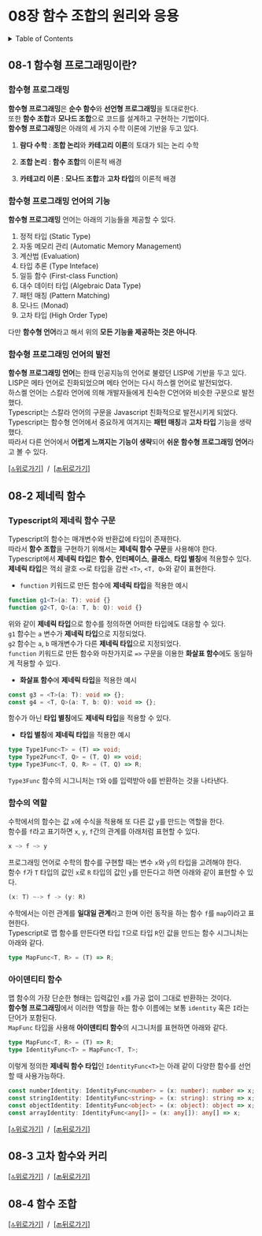# 08장 함수 조합의 원리와 응용

<details><summary>Table of Contents</summary>

-   08-1 함수형 프로그래밍이란? [:link:](#08-1-함수형-프로그래밍이란)
    -   함수형 프로그래밍 [:link:](#함수형-프로그래밍)
    -   함수형 프로그래밍 언어의 기능 [:link:](#함수형-프로그래밍-언어의-기능)
    -   함수형 프로그래밍 언어의 발전 [:link:](#함수형-프로그래밍-언어의-발전)
-   08-2 제네릭 함수 [:link:](#08-2-제네릭-함수)
    -   Typescript의 제네릭 함수 구문 [:link:](#typescript의-제네릭-함수-구문)
    -   함수의 역할 [:link:](#함수의-역할)
    -   아이덴티티 함수 [:link:](#아이덴티티-함수)
-   08-3 고차 함수와 커리 [:link:](#08-3-고차-함수와-커리)
-   08-4 함수 조합 [:link:](#08-4-함수-조합)

</details>

## 08-1 함수형 프로그래밍이란?

### 함수형 프로그래밍

**함수형 프로그래밍**은 **순수 함수**와 **선언형 프로그래밍**을 토대로한다.<br/>
또한 **함수 조합**과 **모나드 조합**으로 코드를 설계하고 구현하는 기법이다.<br/>
**함수형 프로그래밍**은 아래의 세 가지 수학 이론에 기반을 두고 있다.<br/>

1. **람다 수학** : **조합 논리**와 **카테고리 이론**의 토대가 되는 논리 수학

2. **조합 논리** : **함수 조합**의 이론적 배경

3. **카테고리 이론** : **모나드 조합**과 **고차 타입**의 이론적 배경

### 함수형 프로그래밍 언어의 기능

**함수형 프로그래밍** 언어는 아래의 기능들을 제공할 수 있다.<br/>

1. 정적 타입 (Static Type)
2. 자동 메모리 관리 (Automatic Memory Management)
3. 계산법 (Evaluation)
4. 타입 추론 (Type Inteface)
5. 일등 함수 (First-class Function)
6. 대수 데이터 타입 (Algebraic Data Type)
7. 패턴 매칭 (Pattern Matching)
8. 모나드 (Monad)
9. 고차 타입 (High Order Type)

다만 **함수형 언어**라고 해서 위의 **모든 기능을 제공하는 것은 아니다**.<br/>

### 함수형 프로그래밍 언어의 발전

**함수형 프로그래밍 언어**는 한때 인공지능의 언어로 불렸던 LISP에 기반을 두고 있다.<br/>
LISP은 메타 언어로 진화되었으며 메타 언어는 다시 하스켈 언어로 발전되었다.<br/>
하스켈 언어는 스칼라 언어에 의해 개발자들에게 친숙한 C언어와 비슷한 구문으로 발전했다.<br/>
Typescript는 스칼라 언어의 구문을 Javascript 친화적으로 발전시키게 되었다.<br/>
Typescript는 함수형 언어에서 중요하게 여겨지는 **패턴 매칭**과 **고차 타입** 기능을 생략했다.<br/>
따라서 다른 언어에서 **어렵게 느껴지는 기능이 생략**되어 **쉬운 함수형 프로그래밍 언어**라고 볼 수 있다.<br/>

[[🔝위로가기]](#08장-함수-조합의-원리와-응용)&nbsp; / &nbsp;[[🔙뒤로가기]](https://github.com/alstn2468/DoIt_Typescript_Programming/blob/master/README.md)

## 08-2 제네릭 함수

### Typescript의 제네릭 함수 구문

Typescript의 함수는 매개변수와 반환값에 타입이 존재한다.<br/>
따라서 **함수 조합**을 구현하기 위해서는 **제네릭 함수 구문**을 사용해야 한다.<br/>
Typescript에서 **제네릭 타입**은 **함수**, **인터페이스**, **클래스**, **타입 별칭**에 적용할수 있다.<br/>
**제네릭 타입**은 꺽쇠 괄호 `<>`로 타입을 감싼 `<T>`, `<T, Q>`와 같이 표현한다.<br/>

-   `function` 키워드로 만든 함수에 **제네릭 타입**을 적용한 예시

```typescript
function g1<T>(a: T): void {}
function g2<T, Q>(a: T, b: Q): void {}
```

위와 같이 **제네릭 타입**으로 함수를 정의하면 어떠한 타입에도 대응할 수 있다.<br/>
`g1` 함수는 `a` 변수가 **제네릭 타입**으로 지정되었다.<br/>
`g2` 함수는 `a`, `b` 매개변수가 다른 **제네릭 타입**으로 지정되었다.<br/>
`function` 키워드로 만든 함수와 마찬가지로 `=>` 구문을 이용한 **화살표 함수**에도 동일하게 적용할 수 있다.<br/>

-   **화살표 함수**에 **제네릭 타입**을 적용한 예시

```typescript
const g3 = <T>(a: T): void => {};
const g4 = <T, Q>(a: T, b: Q): void => {};
```

함수가 아닌 **타입 별칭**에도 **제네릭 타입**을 적용할 수 있다.<br/>

-   **타입 별칭**에 **제네릭 타입**을 적용한 예시

```typescript
type Type1Func<T> = (T) => void;
type Type2Func<T, Q> = (T, Q) => void;
type Type3Func<T, Q, R> = (T, Q) => R;
```

`Type3Func` 함수의 시그니처는 `T`와 `Q`를 입력받아 `Q`를 반환하는 것을 나타낸다.<br/>

### 함수의 역할

수학에서의 함수는 값 `x`에 수식을 적용해 또 다른 값 `y`를 만드는 역할을 한다.<br/>
함수를 `f`라고 표기하면 `x`, `y`, `f`간의 관계를 아래처럼 표현할 수 있다.<br/>

```typescript
x ~> f ~> y
```

프로그래밍 언어로 수학의 함수를 구현할 때는 변수 `x`와 `y`의 타입을 고려해야 한다.<br/>
함수 `f`가 `T` 타입의 값인 `x`로 `R` 타입의 값인 `y`를 만든다고 하면 아래와 같이 표현할 수 있다.<br/>

```typescript
(x: T) ~-> f -> (y: R)
```

수학에서는 이런 관계를 **일대일 관계**라고 한며 이런 동작을 하는 함수 `f`를 `map`이라고 표현한다.<br/>
Typescript로 맵 함수를 만든다면 타입 `T`으로 타입 `R`인 값을 만드는 함수 시그니처는 아래와 같다.<br/>

```typescript
type MapFunc<T, R> = (T) => R;
```

### 아이덴티티 함수

맵 함수의 가장 단순한 형태는 입력값인 `x`를 가공 없이 그대로 반환하는 것이다.<br/>
**함수형 프로그래밍**에서 이러한 역할을 하는 함수 이름에는 보통 `identity` 혹은 `I`라는 단어가 포함된다.<br/>
`MapFunc` 타입을 사용해 **아이덴티티 함수**의 시그니처를 표현하면 아래와 같다.<br/>

```typescript
type MapFunc<T, R> = (T) => R;
type IdentityFunc<T> = MapFunc<T, T>;
```

이렇게 정의한 **제네릭 함수 타입**인 `IdentityFunc<T>`는 아래 같이 다양한 함수를 선언할 때 사용가능하다.<br/>

```typescript
const numberIdentity: IdentityFunc<number> = (x: number): number => x;
const stringIdentity: IdentityFunc<string> = (x: string): string => x;
const objectIdentity: IdentityFunc<object> = (x: object): object => x;
const arrayIdentity: IdentityFunc<any[]> = (x: any[]): any[] => x;
```

[[🔝위로가기]](#08장-함수-조합의-원리와-응용)&nbsp; / &nbsp;[[🔙뒤로가기]](https://github.com/alstn2468/DoIt_Typescript_Programming/blob/master/README.md)

## 08-3 고차 함수와 커리

[[🔝위로가기]](#08장-함수-조합의-원리와-응용)&nbsp; / &nbsp;[[🔙뒤로가기]](https://github.com/alstn2468/DoIt_Typescript_Programming/blob/master/README.md)

## 08-4 함수 조합

[[🔝위로가기]](#08장-함수-조합의-원리와-응용)&nbsp; / &nbsp;[[🔙뒤로가기]](https://github.com/alstn2468/DoIt_Typescript_Programming/blob/master/README.md)
